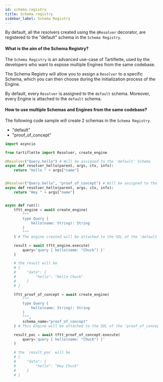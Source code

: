 ```yaml
---
id: schema-registry
title: Schema registry
sidebar_label: Schema Registry
---
```


By default, all the resolvers created using the `@Resolver` decorator, are registered to the "default" schema in the `Schema Registry`.

#### What is the aim of the Schema Registry?

The `Schema Registry` is an advanced use-case of Tartiflette, used by the developers who want to expose multiple Engines from the same codebase.

The Schema Registry will allow you to assign a `Resolver` to a specific Schema, which you can then choose during the initialization process of the Engine.

By default, every `Resolver` is assigned to the `default` schema. Moreover, every Engine is attached to the `default` schema.

#### How to use multiple Schemas and Engines from the same codebase?

The following code sample will create 2 schemas in the `Schema Registry`.

- "default"
- "proof_of_concept"

```python
import asyncio

from tartiflette import Resolver, create_engine

@Resolver("Query.hello") # Will be assigned to the 'default' Schema
async def resolver_hello(parent, args, ctx, info):
    return "hello " + args["name"]


@Resolver("Query.hello", "proof_of_concept") # Will be assigned to the 'proof_of_concept' Schema
async def resolver_hello(parent, args, ctx, info):
    return "Hey " + args["name"]


async def run():
    tftt_engine = await create_engine(
        """
        type Query {
            hello(name: String): String
        }
        """
    ) # The engine created will be attached to the SDL of the 'default' Schema.

    result = await tftt_engine.execute(
        query='query { hello(name: "Chuck") }'
    )

    # the result will be
    # {
    #     "data": {
    #         "hello": "Hello Chuck"
    #     }
    # }

    tftt_proof_of_concept = await create_engine(
        """
        type Query {
            hello(name: String): String
        }
        """,
        schema_name="proof_of_concept"
    ) # This Engine will be attached to the SDL of the 'proof_of_concept' Schema.

    result_poc = await tftt_proof_of_concept.execute(
        query='query { hello(name: "Chuck") }'
    )

    # the `result_poc` will be
    # {
    #     "data": {
    #         "hello": "Hey Chuck"
    #     }
    # }
```
